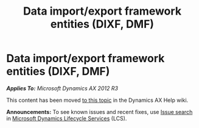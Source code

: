 ﻿---
title: Data import/export framework entities  (DIXF, DMF)
TOCTitle: Data import/export framework entities  (DIXF, DMF)
ms:assetid: d243573f-e6b8-4b62-a38e-c27dd8840587
ms:mtpsurl: https://technet.microsoft.com/en-us/library/Dn507088(v=AX.60)
ms:contentKeyID: 59623140
ms.date: 01/20/2016
mtps_version: v=AX.60
f1_keywords:
- MsDynAx060.Forms.DMFEntity
---

# Data import/export framework entities (DIXF, DMF) 


_**Applies To:** Microsoft Dynamics AX 2012 R3_

This content has been moved [to this topic](https://ax.help.dynamics.com/en/wiki/data-importexport-framework-entities-dixf-dmf/) in the Dynamics AX Help wiki.

  
**Announcements:** To see known issues and recent fixes, use [Issue search](http://go.microsoft.com/fwlink/?linkid=389258) in [Microsoft Dynamics Lifecycle Services](http://go.microsoft.com/fwlink/?linkid=306505) (LCS).

